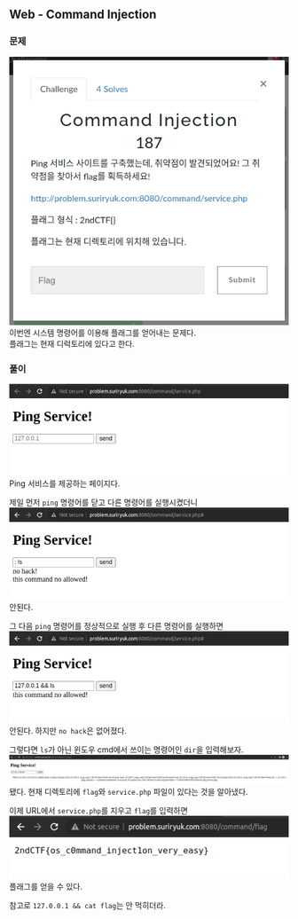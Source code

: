 ## Web - Command Injection

### 문제
![Web - Command Injection](../img/command-injection-0.png)  
이번엔 시스템 명령어를 이용해 플래그를 얻어내는 문제다.  
플래그는 현재 디럭토리에 있다고 한다.

### 풀이
![Ping Page](../img/command-injection-1.png)  
Ping 서비스를 제공하는 페이지다.

제일 먼저 `ping` 명령어를 닫고 다른 명령어를 실행시켰더니  
![; ls](../img/command-injection-2.png)  
안된다.

그 다음 `ping` 명령어를 정상적으로 실행 후 다른 명령어를 실행하면  
![127.0.0.1 && ls](../img/command-injection-3.png)  
안된다. 하지만 `no hack`은 없어졌다.

그렇다면 `ls`가 아닌 윈도우 cmd에서 쓰이는 명령어인 `dir`을 입력해보자.  
![127.0.0.1 && dir](../img/command-injection-4.png)  
됐다. 현재 디렉토리에 `flag`와 `service.php` 파일이 있다는 것을 알아냈다.

이제 URL에서 `service.php`를 지우고 `flag`를 입력하면  
![Open flag from Browser](../img/command-injection-5.png)  
플래그를 얻을 수 있다.

참고로 `127.0.0.1 && cat flag`는 안 먹히더라.
